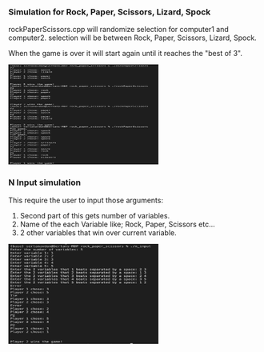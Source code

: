 ### Simulation for Rock, Paper, Scissors, Lizard, Spock

rockPaperScissors.cpp will randomize selection for computer1 and computer2. 
selection will be between Rock, Paper, Scissors, Lizard, Spock.

When the game is over it will start again until it reaches the "best of 3".

<img src="/images/1.png" width="300" height="200">

### N Input simulation

This require the user to input those arguments:

1) Second part of this gets number of variables.
2) Name of the each Variable like; Rock, Paper, Scissors etc...
3) 2 other variables that win over current variable.

<img src="/images/2.png" width="300" height="200">
